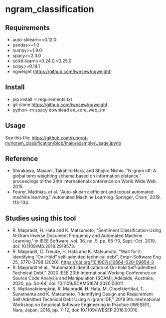 # ngram_classification


## Requirements

- auto-sklearn>=0.12.0
- pandas>=1.0
- numpy>=1.9.0
- spacy>=2.3.0
- scikit-learn>=0.24.0,<0.25.0
- scipy>=0.14.1
- ngweight (https://github.com/iwnsew/ngweight)

## Install

- pip install -r requirements.txt
- git clone https://github.com/iwnsew/ngweight
- python -m spacy download en_core_web_sm

## Usage

See this file: https://github.com/rungroj-m/ngram_classification/blob/main/example/Usage.ipynb


## Reference

- Shirakawa, Masumi, Takahiro Hara, and Shojiro Nishio. "N-gram idf: A global term weighting scheme based on information distance." proceedings of the 24th international conference on World Wide Web. 2015.
- Feurer, Matthias, et al. "Auto-sklearn: efficient and robust automated machine learning." Automated Machine Learning. Springer, Cham, 2019. 113-134.

## Studies using this tool

- R. Maipradit, H. Hata and K. Matsumoto, "Sentiment Classification Using N-Gram Inverse Document Frequency and Automated Machine Learning," in IEEE Software, vol. 36, no. 5, pp. 65-70, Sept.-Oct. 2019, doi: 10.1109/MS.2019.2919573.
- R. Maipradit, C. Treude, H. Hata and K. Matsumoto, "Wait for it: identifying “On-Hold” self-admitted technical debt", Empir Software Eng 25, 3770–3798 (2020). https://doi.org/10.1007/s10664-020-09854-3
- R. Maipradit et al., "Automated Identification of On-hold Self-admitted Technical Debt," 2020 IEEE 20th International Working Conference on Source Code Analysis and Manipulation (SCAM), Adelaide, Australia, 2020, pp. 54-64, doi: 10.1109/SCAM51674.2020.00011.
- S. Wattanakriengkrai, R. Maipradit, H. Hata, M. Choetkiertikul, T. Sunetnanta and K. Matsumoto, "Identifying Design and Requirement Self-Admitted Technical Debt Using N-gram IDF," 2018 9th International Workshop on Empirical Software Engineering in Practice (IWESEP), Nara, Japan, 2018, pp. 7-12, doi: 10.1109/IWESEP.2018.00010.
